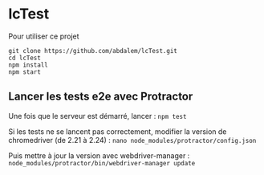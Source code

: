 # lcTest

Pour utiliser ce projet

```
git clone https://github.com/abdalem/lcTest.git
cd lcTest
npm install
npm start
```

## Lancer les tests e2e avec Protractor
Une fois que le serveur est démarré, lancer : `npm test`

Si les tests ne se lancent pas correctement, modifier la version de chromedriver (de 2.21 à 2.24) :
`nano node_modules/protractor/config.json`

Puis mettre à jour la version avec webdriver-manager :
`node_modules/protractor/bin/webdriver-manager update`
